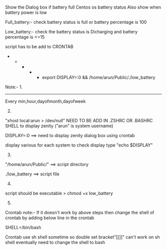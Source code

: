 Show the Dialog box if battery full Centos os battery status
Also show when battery power is low

Full_battery:-
check battery status is full or battery percentage is 100

Low_battery:-
check the battery status is Dicharging and battery percentage is <=15

script has to be add to CRONTAB

* * * * * export DISPLAY=:0 && /home/arun/Public/./low_battery
 
 Note:-
1.
*****
 Every min,hour,dayofmonth,dayofweek

2.
"xhost local:arun > /dev/null" NEED TO BE ADD IN .ZSHRC OR .BASHRC SHELL to display zenity ("arun" is system username)

 DISPLAY=:0 ==> need to display zenity dialog box using crontab
 
 display various for each system to check display type "echo $DISPLAY"
 
 3.
 "/home/arun/Public/" ==> script directory

 ./low_battery ==> script file

4.
 script should be executable > chmod +x low_battery
 
 5.
 Crontab note:- 
 If it doesn't work by above steps then change the 
 shell of crontab by adding below line in the crontab 
 
SHELL=/bin/bash

Crontab use sh shell sometime so double set bracket"[[]]" can't work on sh shell
eventually need to change the shell to bash

